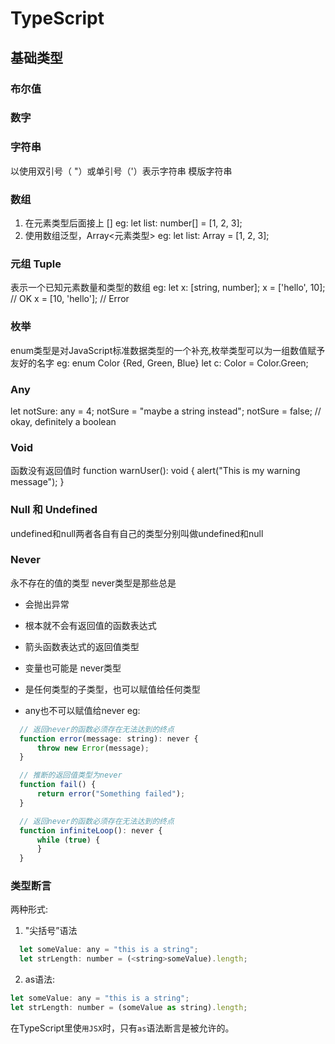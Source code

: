 # TypeScript

## 基础类型

### 布尔值

### 数字

### 字符串
  以使用双引号（ "）或单引号（'）表示字符串
  模版字符串

### 数组 
  1. 在元素类型后面接上 [] eg: let list: number[] = [1, 2, 3];
  2. 使用数组泛型，Array<元素类型> eg: let list: Array<number> = [1, 2, 3];

### 元组 Tuple
  表示一个已知元素数量和类型的数组
  eg: let x: [string, number];
      x = ['hello', 10]; // OK
      x = [10, 'hello']; // Error

### 枚举
  enum类型是对JavaScript标准数据类型的一个补充,枚举类型可以为一组数值赋予友好的名字
  eg: enum Color {Red, Green, Blue}
      let c: Color = Color.Green;

### Any
  let notSure: any = 4;
  notSure = "maybe a string instead";
  notSure = false; // okay, definitely a boolean

### Void
  函数没有返回值时
  function warnUser(): void {
    alert("This is my warning message");
  }

### Null 和 Undefined
  undefined和null两者各自有自己的类型分别叫做undefined和null

### Never
  永不存在的值的类型
  never类型是那些总是
   * 会抛出异常
   * 根本就不会有返回值的函数表达式
   * 箭头函数表达式的返回值类型
   * 变量也可能是 never类型

   * 是任何类型的子类型，也可以赋值给任何类型
   * any也不可以赋值给never
  eg: 
  ```javascript
    // 返回never的函数必须存在无法达到的终点
    function error(message: string): never {
        throw new Error(message);
    }

    // 推断的返回值类型为never
    function fail() {
        return error("Something failed");
    }

    // 返回never的函数必须存在无法达到的终点
    function infiniteLoop(): never {
        while (true) {
        }
    }
  ```

### 类型断言

两种形式:
1. "尖括号”语法
```javascript
  let someValue: any = "this is a string";
  let strLength: number = (<string>someValue).length;
```
2. as语法:
  ```javascript
  let someValue: any = "this is a string";
  let strLength: number = (someValue as string).length;
```
在TypeScript里使`用JSX`时，只有`as`语法断言是被允许的。


